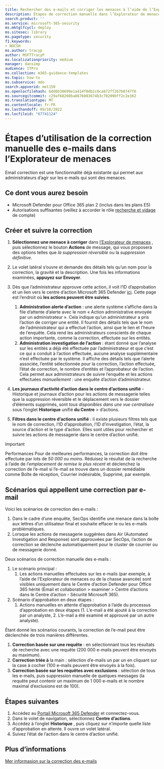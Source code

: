 ```yaml
---
title: Rechercher des e-mails et corriger les menaces à l’aide de l’Explorateur de menaces dans Microsoft 365 Defender
description: Étapes de correction manuelle dans l’Explorateur de menaces dans Microsoft 365 Defender, notamment comment obtenir les meilleures performances et les scénarios qui appellent la correction.
search.product: ''
ms.service: microsoft-365-security
ms.mktglfcycl: deploy
ms.sitesec: library
ms.pagetype: security
f1.keywords:
- NOCSH
ms.author: tracyp
author: MSFTTracyP
ms.localizationpriority: medium
manager: dansimp
audience: ITPro
ms.collection: m365-guidance-templates
ms.topic: how-to
ms.subservice: mdo
search.appverid: met150
ms.openlocfilehash: 6dd6b38699e1a414f0db2c0ca872ff267b0747f6
ms.sourcegitcommit: c29af68260ba8676083674b3c70209bff2c2e362
ms.translationtype: MT
ms.contentlocale: fr-FR
ms.lasthandoff: 09/16/2022
ms.locfileid: "67741124"
---
```

# <a name="steps-to-use-manual-email-remediation-in-threat-explorer"></a>Étapes d’utilisation de la correction manuelle des e-mails dans l’Explorateur de menaces

Email correction est une fonctionnalité déjà existante qui permet aux administrateurs d’agir sur les e-mails qui sont des menaces.

## <a name="what-youll-need"></a>Ce dont vous aurez besoin
- Microsoft Defender pour Office 365 plan 2 (inclus dans les plans E5)
- Autorisations suffisantes (veillez à accorder le rôle [recherche et vidage](https://sip.security.microsoft.com/securitypermissions) de compte)

## <a name="create-and-track-the-remediation"></a>Créer et suivre la correction

1. **Sélectionnez une menace à corriger** dans [l’Explorateur de menaces](https://security.microsoft.com/threatexplorer) , puis sélectionnez le bouton **Actions** de message, qui vous proposera des options telles que *la suppression réversible* ou la *suppression définitive*.
1. Le volet latéral s’ouvre et demande des détails tels qu’un nom pour la correction, la gravité et la description. Une fois les informations examinées, **appuyez sur Envoyer**.
1. Dès que l’administrateur approuve cette action, il voit l’ID d’approbation et un lien vers le centre d’action Microsoft 365 Defender [ici](https://security.microsoft.com/action-center/history). Cette page est l’endroit où **les actions peuvent être suivies**.

    1. **Administration alerte d’action** : une alerte système s’affiche dans la file d’attente d’alerte avec le nom « Action administrative envoyée par un administrateur ». Cela indique qu’un administrateur a pris l’action de corriger une entité. Il fournit des détails tels que le nom de l’administrateur qui a effectué l’action, ainsi que le lien et l’heure de l’enquête. Cela rend les administrateurs conscients de chaque action importante, comme la correction, effectuée sur les entités.
    1. **Administration investigation de l’action** : étant donné que l’analyse sur les entités a déjà été effectuée par l’administrateur et que c’est ce qui a conduit à l’action effectuée, aucune analyse supplémentaire n’est effectuée par le système. Il affiche des détails tels que l’alerte associée, l’entité sélectionnée pour la correction, l’action effectuée, l’état de correction, le nombre d’entités et l’approbateur de l’action. Cela permet aux administrateurs de suivre l’enquête et les actions effectuées *manuellement* : une enquête d’action d’administrateur.
1. **Les journaux d’activité d’action dans le centre d’actions unifié** - Historique et journaux d’action pour les actions de messagerie telles que la suppression réversible et le déplacement vers le dossier d’éléments supprimés, sont *tous disponibles dans une vue centralisée* sous l’onglet **Historique** unifié **du Centre** >  d’actions. 
1. **Filtres dans le centre d’actions unifié** : il existe plusieurs filtres tels que le nom de correction, l’ID d’approbation, l’ID d’investigation, l’état, la source d’action et le type d’action. Elles sont utiles pour rechercher et suivre les actions de messagerie dans le centre d’action unifié.

> [!IMPORTANT]
> Performances Pour de meilleures performances, la correction doit être effectuée par lots de *50 000 ou moins*. Réduisez le résultat de la recherche à l’aide de *l’emplacement de remise le plus récent* et déclenchez la correction de l’e-mail si l’e-mail se trouve dans un dossier remédiable comme Boîte de réception, Courrier indésirable, Supprimé, par exemple.

## <a name="scenarios-that-call-for-email-remediation"></a>Scénarios qui appellent une correction par e-mail

Voici les scénarios de correction des e-mails :

1. Dans le cadre d’une enquête, SecOps identifie une menace dans la boîte aux lettres d’un utilisateur final et souhaite effacer le ou les e-mails problématiques.
1. Lorsque les actions de messagerie suggérées dans Air (Automated Investigation and Response) sont approuvées par SecOps, l’action de correction se déclenche automatiquement pour le cluster de courrier ou de messagerie donné.

Deux scénarios de correction manuelle des e-mails :

1. Le scénario principal :
    1. Les actions manuelles effectuées sur les e-mails (par exemple, à l’aide de l’Explorateur de menaces ou de la chasse avancée) sont visibles uniquement dans le Centre d’action Defender pour Office 365 hérité (Email et collaboration > examiner > Centre d’actions dans le Centre d’action - Sécurité Microsoft 365).  
1. Scénario d’approbation en deux étapes :
    1. Actions manuelles en attente d’approbation à l’aide du processus d’approbation en deux étapes (1. L’e-mail a été ajouté à la correction par un analyste, 2. L’e-mail a été examiné et approuvé par un autre analyste).

Étant donné les scénarios courants, la correction de l’e-mail peut être déclenchée de trois manières différentes.

1. **Correction basée sur une requête** : en sélectionnant tous les résultats de recherche avec une requête (200 000 e-mails peuvent être envoyés au maximum).
1. **Correction triée à** la main : sélection d’e-mails un par un en cliquant sur la case à cocher (100 e-mails peuvent être envoyés à la fois).
1. **Correction basée sur les requêtes avec exclusions** : sélection de tous les e-mails, puis suppression manuelle de quelques messages (la requête peut contenir un maximum de 1 000 e-mails et le nombre maximal d’exclusions est de 100).

## <a name="next-steps"></a>Étapes suivantes
1. Accédez au [Portail Microsoft 365 Defender](https://security.microsoft.com) et connectez-vous.
1. Dans le volet de navigation, sélectionnez **Centre d’actions**.
1. Accédez à l’onglet **Historique** , puis cliquez sur n’importe quelle liste d’approbation en attente. Il ouvre un volet latéral.  
1. Suivez l’état de l’action dans le centre d’action unifié.

## <a name="more-information"></a>Plus d’informations

[Mer informasjon sur la correction des e-mails](../../office-365-security/air-review-approve-pending-completed-actions.md)
